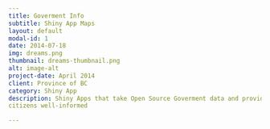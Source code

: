 ```yaml
---
title: Goverment Info
subtitle: Shiny App Maps
layout: default
modal-id: 1
date: 2014-07-18
img: dreams.png
thumbnail: dreams-thumbnail.png
alt: image-alt
project-date: April 2014
client: Province of BC
category: Shiny App
description: Shiny Apps that take Open Source Goverment data and provide maps/charts and tables to aid decision makers and keep
citizens well-informed

---
```

